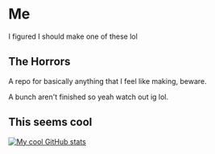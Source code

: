 <!-- ### Hi there 👋 -->
# Me
I figured I should make one of these lol
## The Horrors
A repo for basically anything that I feel like making, beware.

A bunch aren't finished so yeah watch out ig lol.

## This seems cool
[![My cool GitHub stats](https://github-readme-stats.vercel.app/api?username=ColdMacaroni&show_icons=true&theme=apprentice)](https://github.com/anuraghazra/github-readme-stats)
<!--
**ColdMacaroni/ColdMacaroni** is a ✨ _special_ ✨ repository because its `README.md` (this file) appears on your GitHub profile.

Here are some ideas to get you started:

- 🔭 I’m currently working on ...
- 🌱 I’m currently learning ...
- 👯 I’m looking to collaborate on ...
- 🤔 I’m looking for help with ...
- 💬 Ask me about ...
- 📫 How to reach me: ...
- 😄 Pronouns: ...
- ⚡ Fun fact: ...
-->
